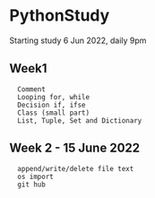 # PythonStudy

Starting study 6 Jun 2022, daily 9pm

## Week1
```
  Comment
  Looping for, while
  Decision if, ifse
  Class (small part)
  List, Tuple, Set and Dictionary
```
## Week 2 - 15 June 2022
```
  append/write/delete file text
  os import
  git hub
```
